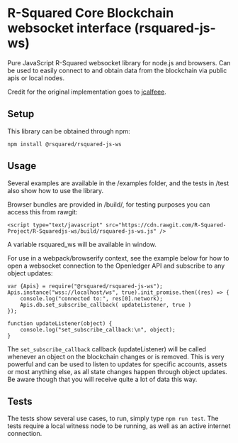 # R-Squared Core Blockchain websocket interface (rsquared-js-ws)

Pure JavaScript R-Squared websocket library for node.js and browsers. Can be used to easily connect to and obtain data from the blockchain via public apis or local nodes.

Credit for the original implementation goes to [jcalfeee](https://github.com/jcalfee).

## Setup

This library can be obtained through npm:
```
npm install @rsquared/rsquared-js-ws
```

## Usage

Several examples are available in the /examples folder, and the tests in /test also show how to use the library.

Browser bundles are provided in /build/, for testing purposes you can access this from rawgit:

```
<script type="text/javascript" src="https://cdn.rawgit.com/R-Squared-Project/R-Squaredjs-ws/build/rsquared-js-ws.js" />
```

A variable rsquared_ws will be available in window.

For use in a webpack/browserify context, see the example below for how to open a websocket connection to the Openledger API and subscribe to any object updates:

```
var {Apis} = require("@rsquared/rsquared-js-ws");
Apis.instance("wss://localhost/ws", true).init_promise.then((res) => {
    console.log("connected to:", res[0].network);
    Apis.db.set_subscribe_callback( updateListener, true )
});

function updateListener(object) {
    console.log("set_subscribe_callback:\n", object);
}
```
The `set_subscribe_callback` callback (updateListener) will be called whenever an object on the blockchain changes or is removed. This is very powerful and can be used to listen to updates for specific accounts, assets or most anything else, as all state changes happen through object updates. Be aware though that you will receive quite a lot of data this way.

## Tests

The tests show several use cases, to run, simply type `npm run test`. The tests require a local witness node to be running, as well as an active internet connection.
